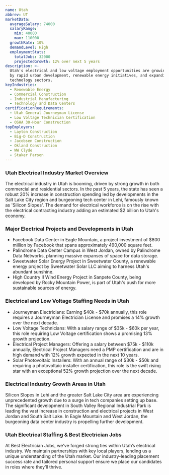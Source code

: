 ```yaml
---
name: Utah
abbrev: UT
marketData:
  averageSalary: 74000
  salaryRange:
    min: 40000
    max: 110000
  growthRate: 10%
  demandLevel: High
  employmentStats:
    totalJobs: 32000
    projectedGrowth: 12% over next 5 years
description: >-
  Utah's electrical and low voltage employment opportunities are growing, fueled
  by rapid urban development, renewable energy initiatives, and expanding
  technology sectors.
keyIndustries:
  - Renewable Energy
  - Commercial Construction
  - Industrial Manufacturing
  - Technology and Data Centers
certificationRequirements:
  - Utah General Journeyman License
  - Low Voltage Technician Certification
  - OSHA 30-Hour Construction
topEmployers:
  - Layton Construction
  - Big-D Construction
  - Jacobsen Construction
  - Okland Construction
  - WW Clyde
  - Staker Parson
---
```

### Utah Electrical Industry Market Overview
The electrical industry in Utah is booming, driven by strong growth in both commercial and residential sectors. In the past 5 years, the state has seen a robust 20% increase in construction spending led by developments in the Salt Lake City region and burgeoning tech center in Lehi, famously known as 'Silicon Slopes'. The demand for electrical workforce is on the rise with the electrical contracting industry adding an estimated $2 billion to Utah's economy.

### Major Electrical Projects and Developments in Utah
- Facebook Data Center in Eagle Mountain, a project investment of $800 million by Facebook that spans approximately 490,000 square feet.
- Palindrome Data Center Campus in West Jordan, owned by Palindrome Data Networks, planning massive expanses of space for data storage.
- Sweetwater Solar Energy Project in Sweetwater County, a renewable energy project by Sweetwater Solar LLC aiming to harness Utah's abundant sunshine.
- High Country II Wind Energy Project in Sanpete County, being developed by Rocky Mountain Power, is part of Utah's push for more sustainable sources of energy.

### Electrical and Low Voltage Staffing Needs in Utah
- Journeyman Electricians: Earning $40k - $70k annually, this role requires a Journeyman Electrician License and promises a 14% growth over the next decade.
- Low Voltage Technicians: With a salary range of $35k - $60k per year, this role requiring Low Voltage certification shows a promising 13% growth projection.
- Electrical Project Managers: Offering a salary between $75k - $110k annually, Electrical Project Managers need a PMP certification and are in high demand with 12% growth expected in the next 10 years.
- Solar Photovoltaic Installers: With an annual range of $30k - $50k and requiring a photovoltaic installer certification, this role is the swift rising star with an exceptional 52% growth projection over the next decade.

### Electrical Industry Growth Areas in Utah
Silicon Slopes in Lehi and the greater Salt Lake City area are experiencing unprecedented growth due to a surge in tech companies setting up base. The significant development in South Valley Regional Industrial Park is leading the vast increase in construction and electrical projects in West Jordan and South Salt Lake. In Eagle Mountain and West Jordan, the burgeoning data center industry is propelling further development.

### Utah Electrical Staffing & Best Electrician Jobs
At Best Electrician Jobs, we've forged strong ties within Utah’s electrical industry. We maintain partnerships with key local players, lending us a unique understanding of the Utah market. Our industry-leading placement success rate and tailored personal support ensure we place our candidates in roles where they’ll thrive.

